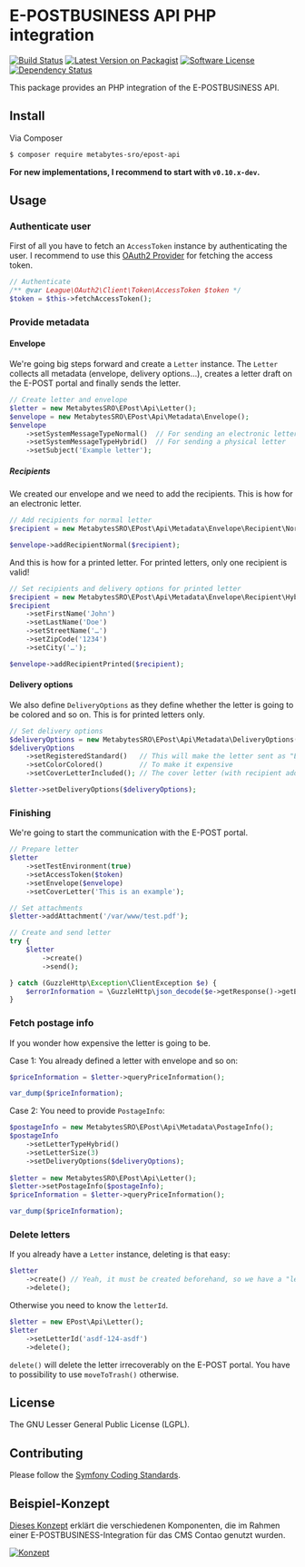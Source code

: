 # E-POSTBUSINESS API PHP integration

[![Build Status][ico-build]][link-build]
[![Latest Version on Packagist][ico-version]][link-packagist]
[![Software License][ico-license]]()
[![Dependency Status][ico-dependencies]][link-dependencies]

This package provides an PHP integration of the E-POSTBUSINESS API.

## Install

Via Composer

``` bash
$ composer require metabytes-sro/epost-api
```

**For new implementations, I recommend to start with `v0.10.x-dev`.**

## Usage

### Authenticate user

First of all you have to fetch an `AccessToken` instance by authenticating the user. I recommend to use this
[OAuth2 Provider](https://github.com/richardhj/oauth2-epost) for fetching the access token.

```php
// Authenticate
/** @var League\OAuth2\Client\Token\AccessToken $token */
$token = $this->fetchAccessToken();
```

### Provide metadata
#### Envelope

We're going big steps forward and create a `Letter` instance. The `Letter` collects all metadata (envelope, delivery
options…), creates a letter draft on the E-POST portal and finally sends the letter.

```php
// Create letter and envelope
$letter = new MetabytesSRO\EPost\Api\Letter();
$envelope = new MetabytesSRO\EPost\Api\Metadata\Envelope();
$envelope
    ->setSystemMessageTypeNormal()  // For sending an electronic letter *OR*
    ->setSystemMessageTypeHybrid()  // For sending a physical letter
    ->setSubject('Example letter');
```

##### Recipients
We created our envelope and we need to add the recipients. This is how for an electronic letter.

```php
// Add recipients for normal letter
$recipient = new MetabytesSRO\EPost\Api\Metadata\Envelope\Recipient\Normal::createFromFriendlyEmail('John Doe <doe@example.com>');

$envelope->addRecipientNormal($recipient);
```

And this is how for a printed letter. For printed letters, only one recipient is valid!

```php
// Set recipients and delivery options for printed letter
$recipient = new MetabytesSRO\EPost\Api\Metadata\Envelope\Recipient\Hybrid();
$recipient
    ->setFirstName('John')
    ->setLastName('Doe')
    ->setStreetName('…')
    ->setZipCode('1234')
    ->setCity('…');

$envelope->addRecipientPrinted($recipient);
```

#### Delivery options
We also define `DeliveryOptions` as they define whether the letter is going to be colored and so on. This is for printed
letters only.

```php
// Set delivery options
$deliveryOptions = new MetabytesSRO\EPost\Api\Metadata\DeliveryOptions();
$deliveryOptions
    ->setRegisteredStandard()   // This will make the letter sent as "Einschreiben ohne Optionen"
    ->setColorColored()         // To make it expensive
    ->setCoverLetterIncluded(); // The cover letter (with recipient address block) is included in the attachments

$letter->setDeliveryOptions($deliveryOptions);
```

### Finishing

We're going to start the communication with the E-POST portal.

```php
// Prepare letter
$letter
    ->setTestEnvironment(true)
    ->setAccessToken($token)
    ->setEnvelope($envelope)
    ->setCoverLetter('This is an example');

// Set attachments
$letter->addAttachment('/var/www/test.pdf');

// Create and send letter
try {
    $letter
        ->create()
        ->send();

} catch (GuzzleHttp\Exception\ClientException $e) {
    $errorInformation = \GuzzleHttp\json_decode($e->getResponse()->getBody());
}
```

### Fetch postage info

If you wonder how expensive the letter is going to be.

Case 1: You already defined a letter with envelope and so on:

```php
$priceInformation = $letter->queryPriceInformation();

var_dump($priceInformation);
```

Case 2: You need to provide `PostageInfo`:

```php
$postageInfo = new MetabytesSRO\EPost\Api\Metadata\PostageInfo();
$postageInfo
    ->setLetterTypeHybrid()
    ->setLetterSize(3)
    ->setDeliveryOptions($deliveryOptions);
    
$letter = new MetabytesSRO\EPost\Api\Letter();
$letter->setPostageInfo($postageInfo);
$priceInformation = $letter->queryPriceInformation();

var_dump($priceInformation);
```

### Delete letters

If you already have a `Letter` instance, deleting is that easy:

```php
$letter
    ->create() // Yeah, it must be created beforehand, so we have a "letterId"
    ->delete();
```

Otherwise you need to know the `letterId`.

```php
$letter = new EPost\Api\Letter();
$letter
    ->setLetterId('asdf-124-asdf')
    ->delete();
```

`delete()` will delete the letter irrecoverably on the E-POST portal. You have to possibility to use `moveToTrash()`
otherwise. 

## License

The  GNU Lesser General Public License (LGPL).

## Contributing

Please follow the [Symfony Coding Standards](http://symfony.com/doc/current/contributing/code/standards.html).

## Beispiel-Konzept

[Dieses Konzept][link-concept] erklärt die verschiedenen Komponenten, die im Rahmen einer E-POSTBUSINESS-Integration für
das CMS Contao genutzt wurden.

[![Konzept][image-concept]][link-concept]

[ico-build]: https://travis-ci.org/richardhj/epost-api.svg?branch=master?style=flat-square
[ico-version]: https://img.shields.io/packagist/v/richardhj/epost-api.svg?style=flat-square
[ico-license]: https://img.shields.io/badge/license-LGPL-brightgreen.svg?style=flat-square
[ico-dependencies]: https://www.versioneye.com/php/richardhj:epost-api/badge.svg?style=flat-square

[image-concept]: https://www.dropbox.com/s/rfouu1bidkg62zs/Konzept_Henkenjohann_E-POST-Contao-1.png?dl=1

[link-build]: https://travis-ci.org/richardhj/epost-api
[link-packagist]: https://packagist.org/packages/metabytes-sro/epost-api
[link-dependencies]: https://www.versioneye.com/php/richardhj:epost-api
[link-concept]: https://www.dropbox.com/s/fd7hl33galgy8jh/Konzept_Henkenjohann_E-POST-Contao.pdf?dl=0
